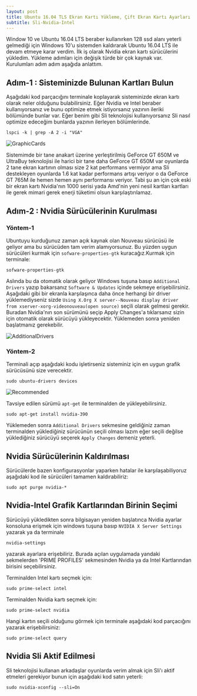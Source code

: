 ```yaml
---
layout: post
title: Ubuntu 16.04 TLS Ekran Kartı Yükleme, Çift Ekran Kartı Ayarları ve SLI
subtitle: Sli-Nvidia-Intel
---
```


Window 10 ve Ubuntu 16.04 LTS beraber kullanırken 128 ssd alanı yeterli gelmediği için Windows 10'u sistemden kaldırarak Ubuntu 16.04 LTS ile devam etmeye karar verdim. İlk iş olarak Nvidia ekran kartı sürücülerini yükledim. Yükleme adımları için değişik türde bir çok kaynak var. Kurulumları adım adım aşağıda anlattım.

## Adım-1 : Sisteminizde Bulunan Kartları Bulun
Aşağıdaki kod parçacığını terminale koplayarak sisteminizde ekran kartı olarak neler olduğunu bulabilirsiniz. Eğer Nvidia ve Intel beraber kullanıyorsanız ve bunu optimize etmek istiyorsanız yazının ileriki bölümünde bunlar var. Eğer benim gibi Sli teknolojisi kullanıyorsanız Sli nasıl optimize edeceğim bunlarda yazının ilerleyen bölümlerinde.

~~~
lspci -k | grep -A 2 -i "VGA"
~~~
![GraphicCards](https://raw.githubusercontent.com/harrunisk/harrunisk.github.io/master/img/GraphicCards.png)

Sistemimde bir tane anakart üzerine yerleştirilmiş GeForce GT 650M ve UltraBuy teknolojisi ile harici bir tane daha GeForce GT 650M var oyunlarda 2 tane ekran kartının olması size 2 kat performans vermiyor ama Sli destekleyen oyunlarda 1.6 kat kadar performans artışı veriyor o da GeForce GT 765M ile hemen hemen aynı performansı veriyor. Tabi şu an için çok eski bir ekran kartı Nvidia'nın 1000 serisi yada Amd'nin yeni nesil kartları kartları ile  gerek mimari gerek enerji tüketimi olsun karşılaştırılamaz.
## Adım-2 : Nvidia Sürücülerinin Kurulması
### Yöntem-1

Ubuntuyu kurduğunuz zaman açık kaynak olan Nouveau sürücüsü ile geliyor ama bu sürücüden tam verim alamıyorsunuz. Bu yüzden uygun sürücüleri kurmak için `sofware-properties-gtk`  kuracağız.Kurmak için terminale:
~~~
sofware-properties-gtk
~~~
Aslında bu da otomatik olarak geliyor Windows tuşuna basıp `Additional Drivers` yazıp bakarsanız `Software & Updates` içinde  sekmeye erişebilirsiniz. Aşağıdaki gibi bir ekranla karşılaşınca daha önce herhangi bir driver yüklemediyseniz sizde `Using X.Org X server--Nouveau display driver from xserver-xorg-videonouveau(open source)` seçili olarak gelmesi gerekir. Buradan Nvidia'nın son sürümünü seçip Apply Changes'a tıklarsanız sizin için otomatik olarak sürücüyü yükleyecektir. Yüklemeden sonra yeniden başlatmanız gerekebilir.

![AdditionalDrivers](https://raw.githubusercontent.com/harrunisk/harrunisk.github.io/master/img/AdditionalDrivers.png)

### Yöntem-2

Terminali açıp aşağıdaki kodu işletirseniz sisteminiz için en uygun grafik sürücüsünü size verecektir.
 ~~~
 sudo ubuntu-drivers devices
~~~
![Recommended](https://raw.githubusercontent.com/harrunisk/harrunisk.github.io/master/img/Recommended.png)

Tavsiye edilen sürümü `apt-get` ile terminalden de yükleyebilirsiniz.
 ~~~
sudo apt-get install nvidia-390
~~~

Yüklemeden sonra `Additional Drivers` sekmesine geldiğiniz zaman terminalden yüklediğiniz sürücünün seçili olması lazım eğer seçili değilse yüklediğiniz sürücüyü seçerek `Apply Changes` demeniz yeterli.
## Nvidia Sürücülerinin Kaldırılması

Sürücülerde bazen konfigurasyonlar yaparken hatalar ile karşılaşabiliyoruz aşağıdaki kod ile  sürücüleri tamamen kaldırabiliriz:
 ~~~
sudo apt purge nvidia-*
~~~

## Nvidia-Intel Grafik Kartlarından Birinin Seçimi

Sürücüyü yükledikten sonra bilgisayarı yeniden başlatınca Nvidia ayarlar konsoluna erişmek için windows tuşuna basıp `NVIDIA X Server Settings` yazarak ya da terminale
 ~~~
 nvidia-settings
~~~
yazarak ayarlara erişebiliriz. Burada açılan uygulamada yandaki sekmelerden 'PRIME PROFILES' sekmesinden Nvidia ya da Intel Kartlarından birisini seçebilirsiniz.

Terminalden Intel kartı seçmek için:
 ~~~
 sudo prime-select intel
~~~

Terminalden Nvidia kartı seçmek için:

 ~~~
 sudo prime-select nvidia
~~~

Hangi kartın seçili olduğunu görmek için terminale aşağıdaki kod parçacığını yazarak erişebilirsiniz:
 ~~~
 sudo prime-select query 
~~~

## Nvidia Sli Aktif Edilmesi
Sli teknolojisi kullanan arkadaşlar oyunlarda verim almak için Sli'ı aktif etmeleri gerekiyor bunun için aşağıdaki kod satırı yeterli:
 ~~~
sudo nvidia-xconfig --sli=On
~~~



